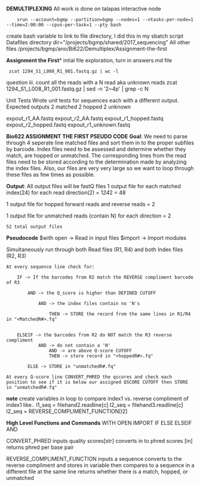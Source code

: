 **DEMULTIPLEXING**
All work is done on talapas interactive node 
	
		srun --account=bgmp --partition=bgmp --nodes=1 --ntasks-per-node=1 --time=2:00:00 --cpus-per-task=1 --pty bash

create bash variable to link to file directory, I did this in my sbatch script
	Datafiles directory
		dir="/projects/bgmp/shared/2017_sequencing"
	All other files
		/projects/bgmp/ano/Bi622/Demultiplex/Assignment-the-first

**Assignment the First***
 intial file exploration, turn in answers.md file
 
	 zcat 1294_S1_L008_R1_001.fastq.gz | wc -l

question iii. count all the reads with a N read aka unknown reads
	zcat 1294_S1_L008_R1_001.fastq.gz | sed -n '2~4p' | grep -c N

Unit Tests
Wrote unit tests for sequences each with a different output.
Expected outputs
	2 matched
	2 hopped
	2 unknown

expout_r1_AA.fastq
expout_r2_AA.fastq
expout_r1_hopped.fastq
expout_r2_hopped.fastq
expout_r1_unknown.fastq


**Bio622 ASSIGNMENT THE FIRST PSEUDO CODE**
**Goal**: We need to parse through 4 seperate line matched files and sort them in to the proper subfiles by barcode. Index files need to be assessed and determine whether they match, are hopped or unmatched. The corresponding lines from the read files need to be stored according to the determination made by analyzing the index files. Also, our files are very very large so we want to loop through these files as few times as possible.

**Output**: All output files will be fastQ files
1 output file for each matched index(24) for each read direction(2) = 1*24*2 = 48 

1 output file for hopped forward reads and reverse reads = 2

1 output file for unmatched reads (contain N) for each direction = 2

    52 total output files


**Pseudocode**
$with open -> Read in input files
$import -> Import modules

 Simultaneously run through both Read files (R1, R4) and both Index files (R2, R3)

    At every sequence line check for:

        IF -> If the barcodes from R2 match the REVERSE compliment barcode of R3 

            AND -> the Q_score is higher than DEFINED CUTOFF

                AND -> the index files contain no 'N's

                    THEN -> STORE the record from the same lines in R1/R4 in "<MatchedR#>.fq"

        
        ELSEIF -> the barcodes from R2 do NOT match the R3 reverse compliment 
                AND -> do not contain a 'N'
                    AND -> are above Q-score CUTOFF
                    THEN -> store record in "<hoppedR#>.fq"

            ELSE -> STORE in "unmatchedR#.fq"

    At every Q-score line CONVERT_PHRED the qscores and check each position to see if it is below our assigned QSCORE CUTOFF then STORE in "unmatchedR#.fq"

**note**
create variables in loop to compare index1 vs. reverse compliment of index1 like..
I1_seq = filehand2.readline[c]
I2_seq = filehand3.readline[c]
    I2_seq = REVERSE_COMPLIMENT_FUNCTION[I2]

**High Level Functions and Commands**
WITH OPEN
IMPORT
IF ELSE
ELSEIF
AND

CONVERT_PHRED
    inputs quality scores[str] converts in to phred scores [in]
        returns phred per base pair

REVERSE_COMPLIMENT_FUNCTION
    inputs a sequence converts to the reverse compliment and stores in variable
        then compares to a sequence in a different file at the same line
            returns whether there is a match, hopped, or unmatched